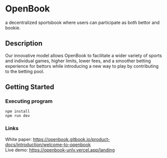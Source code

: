 # OpenBook

 a decentralized sportsbook where users can participate as both bettor and bookie.

## Description

Our innovative model allows OpenBook to facilitate a wider variety of sports and individual games, higher limits, lower fees, and a smoother betting experience for bettors while introducing a new way to play by contributing to the betting pool.

## Getting Started
### Executing program

```
npm install
npm run dev
```

### Links
White paper: https://openbook.gitbook.io/product-docs/introduction/welcome-to-openbook <br />
Live demo: https://openbook-unlv.vercel.app/landing
